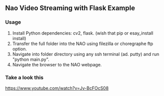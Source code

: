 ## Nao Video Streaming with Flask Example



### Usage
1. Install Python dependencies: cv2, flask. (wish that pip or esay_install install)
2. Transfer the full folder into the NAO using filezilla or choregraphe ftp option. 
2. Navigate into folder directory using  any ssh terminal (ad. putty) and run "python main.py".
3. Navigate the browser to the NAO webpage.

### Take a look this
https://www.youtube.com/watch?v=Jv-BcFOcS08
